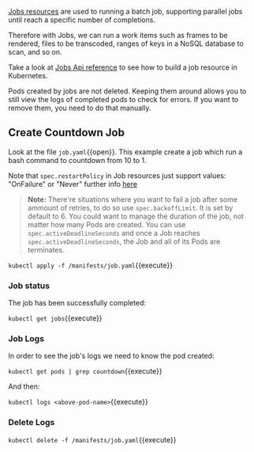 [Jobs resources](https://kubernetes.io/docs/concepts/workloads/controllers/jobs-run-to-completion/) are used to running a batch job, supporting parallel jobs until reach a specific number of completions.

Therefore with Jobs, we can run a work items such as frames to be rendered, files to be transcoded, ranges of keys in a NoSQL database to scan, and so on.

Take a look at [Jobs Api reference](https://kubernetes.io/docs/reference/generated/kubernetes-api/v1.11/#job-v1-batch) to see how to build a job resource in Kubernetes.

Pods created by jobs are not deleted. Keeping them around allows you to still view the logs of completed pods to check for errors. If you want to remove them, you need to do that manually.

## Create Countdown Job

Look at the file `job.yaml`{{open}}. This example create a job which run a bash command to countdown from 10 to 1.

Note that `spec.restartPolicy` in Job resources just support values: "OnFailure" or "Never" further info [here](https://kubernetes.io/docs/concepts/workloads/pods/pod-lifecycle/#example-states)

> **Note:** There're situations where you want to fail a job after some ammount of retries, to do so use `spec.backoffLimit`. It is set by default to 6.
> You could want to manage the duration of the job, not matter how many Pods are created. You can use `spec.activeDeadlineSeconds` and once a Job reaches `spec.activeDeadlineSeconds`, the Job and all of its Pods are terminates.

`kubectl apply -f /manifests/job.yaml`{{execute}}

### Job status

The job has been successfully completed:

`kubectl get jobs`{{execute}}

### Job Logs

In order to see the job's logs we need to know the pod created:

`kubectl get pods | grep countdown`{{execute}}

And then:

`kubectl logs <above-pod-name>`{{execute}}

### Delete Logs

`kubectl delete -f /manifests/job.yaml`{{execute}}
